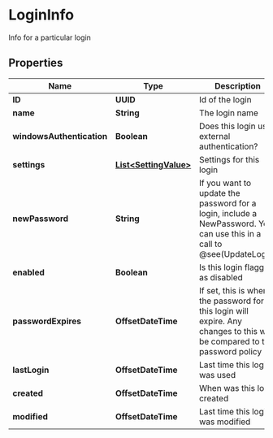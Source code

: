 

# LoginInfo

Info for a particular login

## Properties

| Name | Type | Description | Notes |
|------------ | ------------- | ------------- | -------------|
|**ID** | **UUID** | Id of the login |  [optional] |
|**name** | **String** | The login name |  [optional] |
|**windowsAuthentication** | **Boolean** | Does this login use external authentication? |  [optional] |
|**settings** | [**List&lt;SettingValue&gt;**](SettingValue.md) | Settings for this login |  [optional] |
|**newPassword** | **String** | If you want to update the password for a login, include a NewPassword.  You can use this in a call to @see(UpdateLogin) |  [optional] |
|**enabled** | **Boolean** | Is this login flagged as disabled |  [optional] |
|**passwordExpires** | **OffsetDateTime** | If set, this is when the password for this login will expire.  Any changes to this will be compared to the password policy |  [optional] |
|**lastLogin** | **OffsetDateTime** | Last time this login was used |  [optional] |
|**created** | **OffsetDateTime** | When was this login created |  [optional] |
|**modified** | **OffsetDateTime** | Last time this login was modified |  [optional] |



